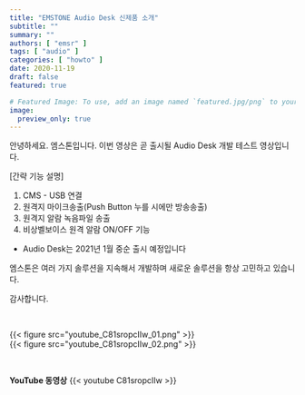 ```yaml
---
title: "EMSTONE Audio Desk 신제품 소개"
subtitle: ""
summary: ""
authors: [ "emsr" ]
tags: [ "audio" ]
categories: [ "howto" ]
date: 2020-11-19
draft: false
featured: true

# Featured Image: To use, add an image named `featured.jpg/png` to your page's folder.
image:
  preview_only: true
---
```


안녕하세요. 엠스톤입니다.
이번 영상은 곧 출시될 Audio Desk 개발 테스트 영상입니다.

[간략 기능 설명]
1. CMS - USB 연결
2. 원격지 마이크송출(Push Button 누를 시에만 방송송출)
3. 원격지 알람 녹음파일 송출
4. 비상벨보이스 원격 알람 ON/OFF 기능

* Audio Desk는 2021년 1월 중순 출시 예정입니다

엠스톤은 여러 가지 솔루션을 지속해서 개발하며 
새로운 솔루션을 항상 고민하고 있습니다.

감사합니다.

&nbsp;

<div class="container"><div class="row no-gutters">
<div class="col-sm-6">{{< figure src="youtube_C81sropcIIw_01.png" >}}</div>
<div class="col-sm-6">{{< figure src="youtube_C81sropcIIw_02.png" >}}</div>
</div></div>

&nbsp;

**YouTube 동영상**
{{< youtube C81sropcIIw >}}